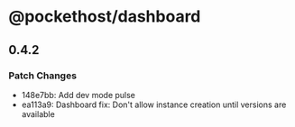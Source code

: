 # @pockethost/dashboard

## 0.4.2

### Patch Changes

- 148e7bb: Add dev mode pulse
- ea113a9: Dashboard fix: Don't allow instance creation until versions are available
